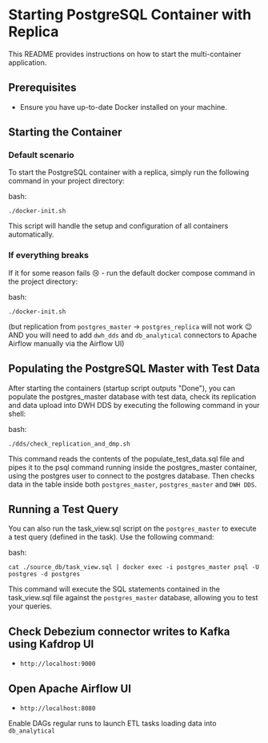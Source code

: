 # Starting PostgreSQL Container with Replica
This README provides instructions on how to start the multi-container application. 

## Prerequisites
- Ensure you have up-to-date Docker installed on your machine.

## Starting the Container

### Default scenario
To start the PostgreSQL container with a replica, simply run the following command in your project directory:

bash:
```
./docker-init.sh
```
This script will handle the setup and configuration of all containers automatically.

### If everything breaks
If it for some reason fails 😢 - run the default docker compose command in the project directory:

bash:
```
./docker-init.sh
```
(but replication from `postgres_master` -> `postgres_replica` will not work 😉 AND you will need to add `dwh_dds` and `db_analytical` connectors to Apache Airflow manually via the Airflow UI)

## Populating the PostgreSQL Master with Test Data
After starting the containers (startup script outputs "Done"), you can populate the postgres_master database with test data, check its replication and data upload into DWH DDS by executing the following command in your shell:

bash:
```
./dds/check_replication_and_dmp.sh
```

This command reads the contents of the populate_test_data.sql file and pipes it to the psql command running inside the postgres_master container, using the postgres user to connect to the postgres database. Then checks data in the table inside both `postgres_master`, `postgres_master` and `DWH DDS`.

## Running a Test Query
You can also run the task_view.sql script on the `postgres_master` to execute a test query (defined in the task). Use the following command:

bash:
```
cat ./source_db/task_view.sql | docker exec -i postgres_master psql -U postgres -d postgres
```
This command will execute the SQL statements contained in the task_view.sql file against the `postgres_master` database, allowing you to test your queries.

## Check Debezium connector writes to Kafka using Kafdrop UI
- `http://localhost:9000`

## Open Apache Airflow UI
- `http://localhost:8080`

Enable DAGs regular runs to launch ETL tasks loading data into `db_analytical`

